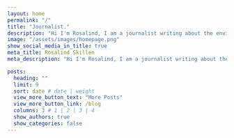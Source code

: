 ```yaml
---
layout: home
permalink: "/"
title: "Journalist."
description: "Hi I'm Rosalind, I am a journalist writing about the environment and rural affairs."
image: "/assets/images/homepage.png"
show_social_media_in_title: true
meta_title: Rosalind Skillen
meta_description: "Hi I'm Rosalind, I am a journalist writing about the environment and rural affairs."

posts:
  heading: ""
  limit: 9
  sort: date # date | weight
  view_more_button_text: "More Posts"
  view_more_button_link: /blog
  columns: 3 # 1 | 2 | 3 | 4
  show_authors: true
  show_categories: false
---
```

